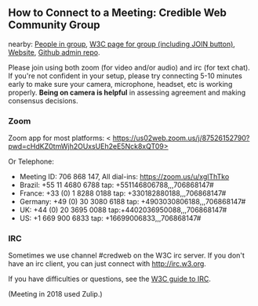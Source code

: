 ## How to Connect to a Meeting: Credible Web Community Group

nearby: [People in group](https://www.w3.org/community/credibility/participants),
[W3C page for group (including JOIN button)](https://www.w3.org/community/credibility/),
[Website](https://credweb.org),
[Github admin repo](https://github.com/w3c/credweb).

Please join using both zoom (for video and/or audio) and irc
(for text chat).  If you're not confident in your setup, please
try connecting 5-10 minutes early to make sure your camera,
microphone, headset, etc is working properly. <b>Being on camera is
helpful</b> in assessing agreement and making consensus decisions.


### Zoom

Zoom app for most platforms: < https://us02web.zoom.us/j/87526152790?pwd=cHdKZ0tmWjh2OUxsUEh2eE5Nck8xQT09>

Or Telephone:
* Meeting ID: 706 868 147, All dial-ins: <https://zoom.us/u/xglThTko>
* Brazil: +55 11 4680 6788 tap: +551146806788,,,706868147#
* France: +33 (0) 1 8288 0188 tap: +330182880188,,,706868147#
* Germany: +49 (0) 30 3080 6188 tap:  +4903030806188,,,706868147#
* UK: +44 (0) 20 3695 0088 tap:+4402036950088,,,706868147#
* US: +1 669 900 6833 tap: +16699006833,,,706868147#

### IRC

Sometimes we use channel #credweb on the W3C irc server. If you don't have an irc client, you can just connect with http://irc.w3.org.

If you have difficulties or questions, see the [W3C guide to IRC](https://www.w3.org/wiki/IRC).

(Meeting in 2018 used Zulip.)
